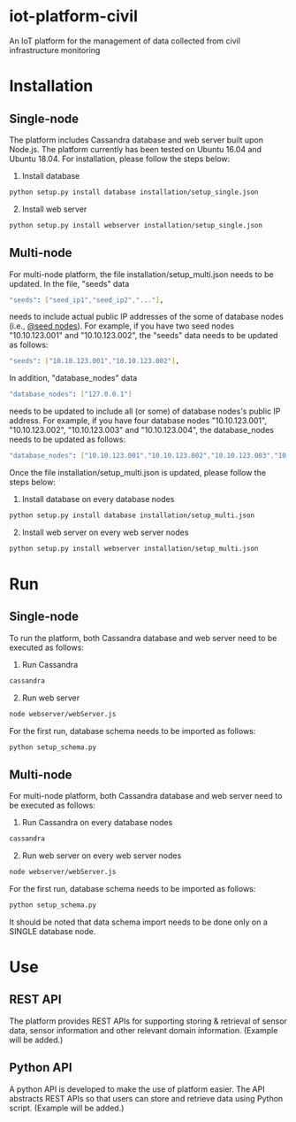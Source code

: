 # iot-platform-civil
An IoT platform for the management of data collected from civil infrastructure monitoring

# Installation
## Single-node
The platform includes Cassandra database and web server built upon Node.js. The platform currently has been tested on Ubuntu 16.04 and Ubuntu 18.04. For installation, please follow the steps below:
1. Install database
```sh
python setup.py install database installation/setup_single.json
```
2. Install web server
```sh
python setup.py install webserver installation/setup_single.json
```

## Multi-node
For multi-node platform, the file installation/setup_multi.json needs to be updated.
In the file, "seeds" data
```sh
"seeds": ["seed_ip1","seed_ip2","..."],
```
needs to include actual public IP addresses of the some of database nodes (i.e., [@seed nodes](https://docs.datastax.com/en/cassandra/3.0/cassandra/initialize/initMultipleDS.html)). For example, if you have two seed nodes "10.10.123.001" and "10.10.123.002", the "seeds" data needs to be updated as follows:
```sh
"seeds": ["10.10.123.001","10.10.123.002"],
```
In addition, "database_nodes" data
```sh
"database_nodes": ["127.0.0.1"]
```
needs to be updated to include all (or some) of database nodes's public IP address. For example, if you have four database nodes "10.10.123.001", "10.10.123.002", "10.10.123.003" and "10.10.123.004", the database_nodes needs to be updated as follows:
```sh
"database_nodes": ["10.10.123.001","10.10.123.002","10.10.123.003","10.10.123.004"]
```
Once the file installation/setup_multi.json is updated, please follow the steps below:
1. Install database on every database nodes
```sh
python setup.py install database installation/setup_multi.json
```
2. Install web server on every web server nodes
```sh
python setup.py install webserver installation/setup_multi.json
```

# Run
## Single-node
To run the platform, both Cassandra database and web server need to be executed as follows:
1. Run Cassandra 
```sh
cassandra
```
2. Run web server
```sh
node webserver/webServer.js
```
For the first run, database schema needs to be imported as follows:
```sh
python setup_schema.py
```

## Multi-node
For multi-node platform, both Cassandra database and web server need to be executed as follows:
1. Run Cassandra on every database nodes
```sh
cassandra
```
2. Run web server on every web server nodes
```sh
node webserver/webServer.js
```
For the first run, database schema needs to be imported as follows:
```sh
python setup_schema.py
```
It should be noted that data schema import needs to be done only on a SINGLE database node.

# Use
## REST API
The platform provides REST APIs for supporting storing & retrieval of sensor data, sensor information and other relevant domain information. (Example will be added.)

## Python API
A python API is developed to make the use of platform easier. The API abstracts REST APIs so that users can store and retrieve data using Python script. (Example will be added.)
